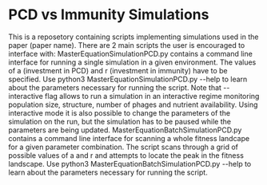 # PCD vs Immunity Simulations
This is a reposetory containing scripts implementing simulations used in the paper (paper name).
There are 2 main scripts the user is encouraged to interface with:
MasterEquationSimulationPCD.py contains a command line interface for running a single simulation in a given environment. The values of a (investment in PCD) and r (investment in immunity) have to be specified. Use python3 MasterEquationSimulationPCD.py --help to learn about the parameters necessary for running the script. Note that --interactive flag allows to run a simulation in an interactive regime monitoring population size, structure, number of phages and nutrient availability. Using interactive mode it is also possible to change the parameters of the simulation on the run, but the simulation has to be paused while the parameters are being updated.
MasterEquationBatchSimulationPCD.py contains a command line interface for scanning a whole fitness landcape for a given parameter combination. The script scans through a grid of possible values of a and r and attempts to locate the peak in the fitness landscape. Use python3 MasterEquationBatchSimulationPCD.py --help to learn about the parameters necessary for running the script.

